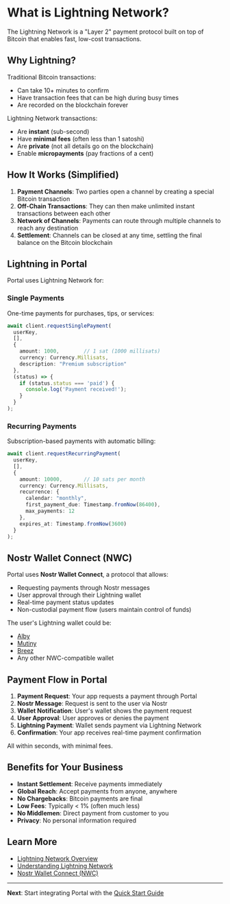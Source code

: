 # What is Lightning Network?

The Lightning Network is a "Layer 2" payment protocol built on top of Bitcoin that enables fast, low-cost transactions.

## Why Lightning?

Traditional Bitcoin transactions:
- Can take 10+ minutes to confirm
- Have transaction fees that can be high during busy times
- Are recorded on the blockchain forever

Lightning Network transactions:
- Are **instant** (sub-second)
- Have **minimal fees** (often less than 1 satoshi)
- Are **private** (not all details go on the blockchain)
- Enable **micropayments** (pay fractions of a cent)

## How It Works (Simplified)

1. **Payment Channels**: Two parties open a channel by creating a special Bitcoin transaction
2. **Off-Chain Transactions**: They can then make unlimited instant transactions between each other
3. **Network of Channels**: Payments can route through multiple channels to reach any destination
4. **Settlement**: Channels can be closed at any time, settling the final balance on the Bitcoin blockchain

## Lightning in Portal

Portal uses Lightning Network for:

### Single Payments
One-time payments for purchases, tips, or services:
```typescript
await client.requestSinglePayment(
  userKey,
  [],
  {
    amount: 1000,        // 1 sat (1000 millisats)
    currency: Currency.Millisats,
    description: "Premium subscription"
  },
  (status) => {
    if (status.status === 'paid') {
      console.log('Payment received!');
    }
  }
);
```

### Recurring Payments
Subscription-based payments with automatic billing:
```typescript
await client.requestRecurringPayment(
  userKey,
  [],
  {
    amount: 10000,       // 10 sats per month
    currency: Currency.Millisats,
    recurrence: {
      calendar: "monthly",
      first_payment_due: Timestamp.fromNow(86400),
      max_payments: 12
    },
    expires_at: Timestamp.fromNow(3600)
  }
);
```

## Nostr Wallet Connect (NWC)

Portal uses **Nostr Wallet Connect**, a protocol that allows:

- Requesting payments through Nostr messages
- User approval through their Lightning wallet
- Real-time payment status updates
- Non-custodial payment flow (users maintain control of funds)

The user's Lightning wallet could be:
- [Alby](https://getalby.com/)
- [Mutiny](https://www.mutinywallet.com/)
- [Breez](https://breez.technology/)
- Any other NWC-compatible wallet

## Payment Flow in Portal

1. **Payment Request**: Your app requests a payment through Portal
2. **Nostr Message**: Request is sent to the user via Nostr
3. **Wallet Notification**: User's wallet shows the payment request
4. **User Approval**: User approves or denies the payment
5. **Lightning Payment**: Wallet sends payment via Lightning Network
6. **Confirmation**: Your app receives real-time payment confirmation

All within seconds, with minimal fees.

## Benefits for Your Business

- **Instant Settlement**: Receive payments immediately
- **Global Reach**: Accept payments from anyone, anywhere
- **No Chargebacks**: Bitcoin payments are final
- **Low Fees**: Typically < 1% (often much less)
- **No Middlemen**: Direct payment from customer to you
- **Privacy**: No personal information required

## Learn More

- [Lightning Network Overview](https://lightning.network/)
- [Understanding Lightning Network](https://bitcoin.org/en/bitcoin-core/capacity-increases-faq#lightning-network)
- [Nostr Wallet Connect (NWC)](https://nwc.getalby.com/)

---

**Next**: Start integrating Portal with the [Quick Start Guide](../getting-started/quick-start.md)


